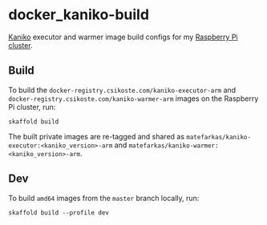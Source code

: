 # docker_kaniko-build

[Kaniko][] executor and warmer image build configs for my [Raspberry Pi cluster][].

[Kaniko]:               https://github.com/GoogleContainerTools/kaniko
[Raspberry Pi cluster]: https://farkasmate.github.io/raspberry_pi_cluster/

## Build

To build the `docker-registry.csikoste.com/kaniko-executor-arm` and `docker-registry.csikoste.com/kaniko-warmer-arm` images on the Raspberry Pi cluster, run:

```
skaffold build
```

The built private images are re-tagged and shared as `matefarkas/kaniko-executor:<kaniko_version>-arm` and `matefarkas/kaniko-warmer:<kaniko_version>-arm`.

## Dev

To build `amd64` images from the `master` branch locally, run:

```
skaffold build --profile dev
```
